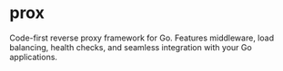 # prox
Code-first reverse proxy framework for Go. Features middleware, load balancing, health checks, and    seamless integration with your Go applications.
